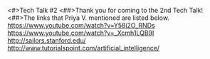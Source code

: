 <#>Tech Talk #2
<##>Thank you for coming to the 2nd Tech Talk!
<##>The links that Priya V. mentioned are listed below.
<https://www.youtube.com/watch?v=Y58j2O_RNDs>
</br>
<https://www.youtube.com/watch?v=_Xcmh1LQB9I>
</br>
<http://sailors.stanford.edu/>
</br>
<http://www.tutorialspoint.com/artificial_intelligence/>

